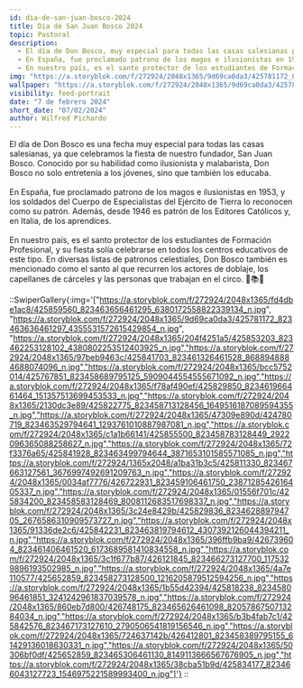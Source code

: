 ```yaml
---
id: dia-de-san-juan-bosco-2024
title: Dia de San Juan Bosco 2024
topic: Pastoral
description:
  - El día de Don Bosco, muy especial para todas las casas salesianas porque celebramos la fiesta de nuestro fundador, San Juan Bosco.Conocido por su habilidad como ilusionista y malabarista, Don Bosco no solo entretenía a los jóvenes, sino que también los educaba.
  - En España, fue proclamado patrono de los magos e ilusionistas en 1953, y los soldados del Cuerpo de Especialistas del Ejército de Tierra lo reconocen como su patrón. Además, desde 1946 es patrón de los Editores Católicos y, en Italia, de los aprendices.
  - En nuestro país, es el santo protector de los estudiantes de Formación Profesional, y su fiesta solía celebrarse en todos los centros educativos de este tipo. En diversas listas de patronos celestiales, Don Bosco también es mencionado como el santo al que recurren los actores de doblaje, los capellanes de cárceles y las personas que trabajan en el circo. 🎩📚🎉
img: "https://a.storyblok.com/f/272924/2048x1365/9d69ca0da3/425781172_823463636461297_4355531572615429854_n.jpg"
wallpaper: "https://a.storyblok.com/f/272924/2048x1365/9d69ca0da3/425781172_823463636461297_4355531572615429854_n.jpg"
visibility: feed-portrait
date: "7 de febrero 2024"
short_date: "07/02/2024"
author: Wilfred Pichardo
---
```

El día de Don Bosco es una fecha muy especial para todas las casas salesianas, ya que celebramos la fiesta de nuestro fundador, San Juan Bosco. Conocido por su habilidad como ilusionista y malabarista, Don Bosco no solo entretenía a los jóvenes, sino que también los educaba. 
<br/><br/>
En España, fue proclamado patrono de los magos e ilusionistas en 1953, y los soldados del Cuerpo de Especialistas del Ejército de Tierra lo reconocen como su patrón. Además, desde 1946 es patrón de los Editores Católicos y, en Italia, de los aprendices. 
<br/><br/>
En nuestro país, es el santo protector de los estudiantes de Formación Profesional, y su fiesta solía celebrarse en todos los centros educativos de este tipo. En diversas listas de patronos celestiales, Don Bosco también es mencionado como el santo al que recurren los actores de doblaje, los capellanes de cárceles y las personas que trabajan en el circo. 🎩📚🎉

::SwiperGallery{:img='["https://a.storyblok.com/f/272924/2048x1365/fd4dbe1ac8/425859560_823463656461295_6380172558822339134_n.jpg", "https://a.storyblok.com/f/272924/2048x1365/9d69ca0da3/425781172_823463636461297_4355531572615429854_n.jpg", "https://a.storyblok.com/f/272924/2048x1365/204f4251a5/425853203_823462253128102_4380802253512403925_n.jpg","https://a.storyblok.com/f/272924/2048x1365/97beb9463c/425841703_823461326461528_8688948884688074096_n.jpg","https://a.storyblok.com/f/272924/2048x1365/bcc5752014/425767851_823458689795125_5909044554555671092_n.jpg","https://a.storyblok.com/f/272924/2048x1365/f78af490ef/425829850_823461966461464_151357513699453533_n.jpg","https://a.storyblok.com/f/272924/2048x1365/2130dc3e89/425822775_823458713128456_1649516187089594355_n.jpg","https://a.storyblok.com/f/272924/2048x1365/47309e890d/424780719_823463529794641_1293761010887987081_n.jpg","https://a.storyblok.com/f/272924/2048x1365/c1a1b66141/425855500_823458783128449_2922096365088258627_n.jpg","https://a.storyblok.com/f/272924/2048x1365/72f3376a65/425841928_823463499794644_3871653101585571085_n.jpg","https://a.storyblok.com/f/272924/1365x2048/a1ba31b3c5/425811330_823467663127561_3676997492691209763_n.jpg","https://a.storyblok.com/f/272924/2048x1365/0034af7776/426722931_823459106461750_2387128542616405337_n.jpg","https://a.storyblok.com/f/272924/2048x1365/01556f701c/425834200_823458583128469_8008112683517698337_n.jpg","https://a.storyblok.com/f/272924/2048x1365/3c24e8429b/425829836_823462889794705_2676586310909573727_n.jpg","https://a.storyblok.com/f/272924/2048x1365/91336de2c6/425842231_823463819794612_4307392126044394211_n.jpg","https://a.storyblok.com/f/272924/2048x1365/396ffb9ba9/426739604_823461406461520_6173689581410834558_n.jpg","https://a.storyblok.com/f/272924/2048x1365/3c1f677b87/426121845_823466273127700_1175329896193502985_n.jpg","https://a.storyblok.com/f/272924/2048x1365/4a7e110577/425652859_823458273128500_1216205879512594256_n.jpg","https://a.storyblok.com/f/272924/2048x1365/1b55d42394/425818238_823458096461851_3241242961837039578_n.jpg","https://a.storyblok.com/f/272924/2048x1365/860eb7d800/426748175_823465626461098_8205786750713284034_n.jpg","https://a.storyblok.com/f/272924/2048x1365/b3b4fab7c1/425842576_823467173127610_2790506541819156546_n.jpg","https://a.storyblok.com/f/272924/2048x1365/724637142b/426412801_823458389795155_61429136018630331_n.jpg","https://a.storyblok.com/f/272924/2048x1365/50306bf0df/425652859_823465306461130_8149113666567676905_n.jpg","https://a.storyblok.com/f/272924/2048x1365/38cba51b9d/425834177_823466043127723_1546975221589993400_n.jpg"]'}
::